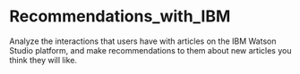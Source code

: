 # Recommendations_with_IBM
Analyze the interactions that users have with articles on the IBM Watson Studio platform, and make recommendations to them about new articles you think they will like.
